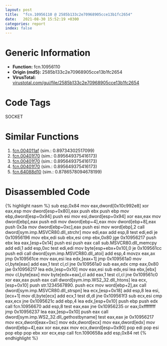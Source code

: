 ```yaml
---
layout: post
title:  "fcn.10956110 @ 2585b133c2e70968905cce13b1fc2654"
date:   2021-08-30 15:52:19 +0300
categories: report
index: false
---
```


# Generic Information
- **Function:** fcn.10956110
- **Origin (md5):** 2585b133c2e70968905cce13b1fc2654
- **VirusTotal:** [virustotal.com/gui/file/2585b133c2e70968905cce13b1fc2654][virustotal_ref]

# Code Tags
<span class="tag" id="SOCKET">SOCKET</span>


# Similar Functions

1. [fcn.004011af][similar_1_ref] (sim.: 0.89734302517099)
2. [fcn.00401f70][similar_2_ref] (sim.: 0.895649375416173)
3. [fcn.00401f70][similar_3_ref] (sim.: 0.895649375416173)
4. [fcn.00401f70][similar_4_ref] (sim.: 0.895649375416173)
5. [fcn.64088d10][similar_5_ref] (sim.: 0.8786578094678199)


# Disassembled Code

{% highlight nasm %}
sub esp,0x84
mov eax,dword[0x10c992e8]
xor eax,esp
mov dword[esp+0x80],eax
push ebx
push ebp
mov ebp,dword[esp+0x94]
push esi
mov esi,dword[esp+0x94]
xor eax,eax
mov dword[ebp],eax
push edi
mov dword[ebp+4],eax
mov dword[ebp+8],eax
push 0x3a
mov dword[ebp+0xc],eax
push esi
mov word[ebp],2
call dword[sym.imp.MSVCR80.dll_strchr]
mov edi,eax
add esp,8
test edi,edi
je 0x10956196
mov ebx,edi
sub ebx,esi
cmp ebx,0x80
jge 0x10956217
push ebx
lea eax,[esp+0x14]
push esi
push eax
call sub.MSVCR80.dll_memcpy
add edi,1
add esp,0xc
test edi,edi
mov byte[esp+ebx+0x10],0
je 0x109561cc
push edi
call dword[sym.imp.MSVCR80.dll_atoi]
add esp,4
movzx eax,ax
jmp 0x109561ce
mov eax,esi
lea edx,[eax+1]
jmp 0x109561a0
mov cl,byte[eax]
add eax,1
test cl,cl
jne 0x109561a0
sub eax,edx
cmp eax,0x80
jae 0x10956217
lea edx,[esp+0x10]
mov eax,esi
sub edx,esi
lea ebx,[ebx]
mov cl,byte[eax]
mov byte[edx+eax],cl
add eax,1
test cl,cl
jne 0x109561c0
xor eax,eax
push eax
call dword[sym.imp.WS2_32.dll_htons]
lea ecx,[esp+0x10]
push str.1234567890.
push ecx
mov word[ebp+2],ax
call dword[sym.imp.MSVCR80.dll_strspn]
lea ecx,[esp+0x18]
add esp,8
lea esi,[ecx+1]
mov dl,byte[ecx]
add ecx,1
test dl,dl
jne 0x109561f3
sub ecx,esi
cmp eax,ecx
jne 0x1095621c
add ebp,4
lea edx,[esp+0x10]
push ebp
push edx
call fcn.10956670
add esp,8
test eax,eax
jne 0x10956235
or eax,0xffffffff
jmp 0x10956237
lea eax,[esp+0x10]
push eax
call dword[sym.imp.WS2_32.dll_gethostbyname]
test eax,eax
je 0x10956217
mov ecx,dword[eax+0xc]
mov edx,dword[ecx]
mov eax,dword[edx]
mov dword[ebp+4],eax
xor eax,eax
mov ecx,dword[esp+0x90]
pop edi
pop esi
pop ebp
pop ebx
xor ecx,esp
call fcn.1090658a
add esp,0x84
ret
{% endhighlight %}


[similar_1_ref]: /report/fcn.004011af@e0cc7cebcb82056439e2ac38557ff8fc
[similar_2_ref]: /report/fcn.00401f70@c299206e1e94de2392d4dd9464d03d54
[similar_3_ref]: /report/fcn.00401f70@cf24673e33ae4ffdfd25b8d84595d994
[similar_4_ref]: /report/fcn.00401f70@f78d51601618ac7bfc804cdef0537db9
[similar_5_ref]: /report/fcn.64088d10@07e4412910bcf0f5969ef64c44eecb2d
[virustotal_ref]: https://www.virustotal.com/gui/file/2585b133c2e70968905cce13b1fc2654